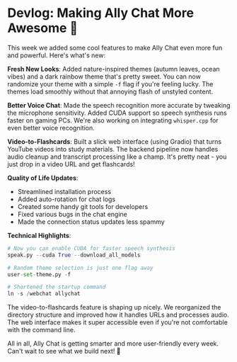 # Devlog: Making Ally Chat More Awesome 🚀

This week we added some cool features to make Ally Chat even more fun and powerful. Here's what's new:

**Fresh New Looks**: Added nature-inspired themes (autumn leaves, ocean vibes) and a dark rainbow theme that's pretty sweet. You can now randomize your theme with a simple `-f` flag if you're feeling lucky. The themes load smoothly without that annoying flash of unstyled content.

**Better Voice Chat**: Made the speech recognition more accurate by tweaking the microphone sensitivity. Added CUDA support so speech synthesis runs faster on gaming PCs. We're also working on integrating `whisper.cpp` for even better voice recognition.

**Video-to-Flashcards**: Built a slick web interface (using Gradio) that turns YouTube videos into study materials. The backend pipeline now handles audio cleanup and transcript processing like a champ. It's pretty neat - you just drop in a video URL and get flashcards!

**Quality of Life Updates**:
- Streamlined installation process
- Added auto-rotation for chat logs
- Created some handy git tools for developers
- Fixed various bugs in the chat engine
- Made the connection status updates less spammy

**Technical Highlights**:
```python
# Now you can enable CUDA for faster speech synthesis
speak.py --cuda True --download_all_models

# Random theme selection is just one flag away
user-set-theme.py -f

# Shortened the startup command
ln -s /webchat allychat
```

The video-to-flashcards feature is shaping up nicely. We reorganized the directory structure and improved how it handles URLs and processes audio. The web interface makes it super accessible even if you're not comfortable with the command line.

All in all, Ally Chat is getting smarter and more user-friendly every week. Can't wait to see what we build next! 🎯
